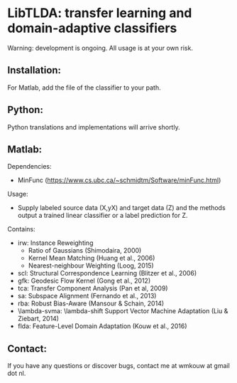 # LibTLDA: transfer learning and domain-adaptive classifiers
Warning: development is ongoing. All usage is at your own risk.

## Installation:
For Matlab, add the file of the classifier to your path.

## Python:
Python translations and implementations will arrive shortly.

## Matlab:
Dependencies: <br>
- MinFunc (https://www.cs.ubc.ca/~schmidtm/Software/minFunc.html)

Usage: <br>
- Supply labeled source data (X,yX) and target data (Z) and the methods output a trained linear classifier or a label prediction for Z. <br>

Contains:<br>
- irw: Instance Reweighting <br>
	- Ratio of Gaussians (Shimodaira, 2000) <br>
	- Kernel Mean Matching (Huang et al., 2006) <br>
	- Nearest-neighbour Weighting (Loog, 2015) <br>
- scl: Structural Correspondence Learning (Blitzer et al., 2006) <br>
- gfk: Geodesic Flow Kernel (Gong et al., 2012) <br>
- tca: Transfer Component Analysis (Pan et al, 2009) <br>
- sa: Subspace Alignment (Fernando et al., 2013) <br>
- rba: Robust Bias-Aware (Mansour & Schain, 2014) <br>
- \lambda-svma: \lambda-shift Support Vector Machine Adaptation (Liu & Ziebart, 2014) <br>
- flda: Feature-Level Domain Adaptation (Kouw et al., 2016) <br>

## Contact:
If you have any questions or discover bugs, contact me at wmkouw at gmail dot nl.
